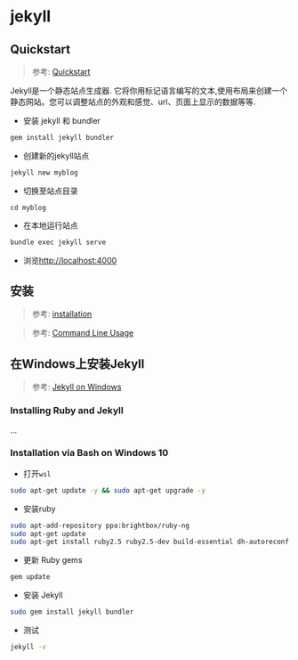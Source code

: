 # jekyll

## Quickstart

> 参考: [Quickstart](https://jekyllrb.com/docs/)

Jekyll是一个静态站点生成器. 它将你用标记语言编写的文本,使用布局来创建一个静态网站。您可以调整站点的外观和感觉、url、页面上显示的数据等等.

- 安装 jekyll 和 bundler

```sh
gem install jekyll bundler
```

- 创建新的jekyll站点

```sh
jekyll new myblog
```

- 切换至站点目录

```
cd myblog
```

- 在本地运行站点

```sh
bundle exec jekyll serve
```

- 浏览[http://localhost:4000](http://localhost:4000)

## 安装

> 参考: [installation](https://jekyllrb.com/docs/installation/)



> 参考: [Command Line Usage](https://jekyllrb.com/docs/usage/) 

## 在Windows上安装Jekyll

> 参考: [Jekyll on Windows](https://jekyllrb.com/docs/installation/windows/)

### Installing Ruby and Jekyll

...

### Installation via Bash on Windows 10

- 打开`wsl`

```sh
sudo apt-get update -y && sudo apt-get upgrade -y
```

- 安装ruby
  
```sh
sudo apt-add-repository ppa:brightbox/ruby-ng
sudo apt-get update
sudo apt-get install ruby2.5 ruby2.5-dev build-essential dh-autoreconf
```

- 更新 Ruby gems

```sh
gem update
```
- 安装 Jekyll

```sh
sudo gem install jekyll bundler
```

- 测试

```sh
jekyll -v
```

